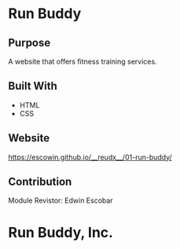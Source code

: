 # Run Buddy

## Purpose
A website that offers fitness training services.

## Built With
* HTML
* CSS

## Website
https://escowin.github.io/__reudx__/01-run-buddy/

## Contribution
Module Revistor: Edwin Escobar

# Run Buddy, Inc.